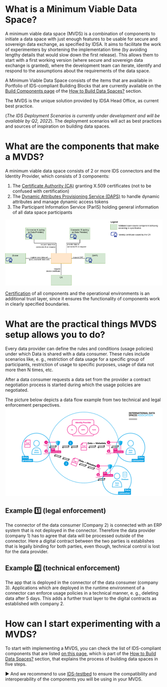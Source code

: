 # What is a Minimum Viable Data Space? 
A minimum viable data space (MVDS) is a combination of components to initiate a data space with just enough features to be usable for secure and sovereign data exchange, as specified by IDSA. 
It aims to facilitate the work of experimenters by shortening the implementation time (by avoiding lengthy details that would slow down the first release). 
This allows them to start with a first working version (where secure and sovereign data exchange is granted), where the development team can iterate, identify and respond to the assumptions about the requirements of the data space. 

A Minimum Viable Data Space consists of the items that are available in Portfolio of IDS-compliant Building Blocks that are currently available 
on the [Build Components page](https://github.com/International-Data-Spaces-Association/idsa/blob/main/how-to-build-data-spaces/3-Build-Components.md) of the 
[How to Build Data Spaces?](https://github.com/International-Data-Spaces-Association/idsa/tree/main/how-to-build-data-spaces) section. 

The MVDS is the unique solution provided by IDSA Head Office, as current best practice.

(*The IDS Deployment Scenarios is currently under development and will be available by Q2, 2022*).
The deployment scenarios will act as best practices and sources of inspiration on building data spaces. 

# What are the components that make a MVDS?
A minimum viable data space consists of 2 or more IDS connectors and the Identity Provider, which consists of 3 components:
1. The [Certificate Authority (CA)](https://github.com/International-Data-Spaces-Association/IDS-testbed/blob/master/InstallationGuide.md#certificate-authority) granting X.509 certificates (not to be confused with certification)
2. The [Dynamic Attributes Provisioning Service (DAPS)](https://github.com/International-Data-Spaces-Association/IDS-testbed/blob/master/InstallationGuide.md#daps) to handle dynamic attributes and manage dynamic access tokens
3. The Participant Information Service (ParIS) holding general information of all data space participants

![Minimum Viable Data Space](images/MVDS-Testbed_1.0.png)

[Certification](https://internationaldataspaces.org/use/certification/) of all components and the operational environments is an additional trust layer, since it ensures the functionality of components work in clearly specified boundaries.

# What are the practical things MVDS setup allows you to do?
Every data provider can define the rules and conditions (usage policies) under which Data is shared with a data consumer. These rules include scenarios like, e. g., restriction of data usage for a specific group of participants, restriction of usage to specific purposes, usage of data not more then N times, etc.

After a data consumer requests a data set from the provider a contract negotiation process is started during which the usage policies are negotiated.

The picture below depicts a data flow example from two technical and legal enforcement perspectives.
![Minimum Viable Data Space](images/IDSA_MVDS-Scenarios.png)

## Example :one: (legal enforcement) 
The connector of the data consumer (Company 2) is connected with an ERP system that is not deployed in the connector. Therefore the data
provider (company 1) has to agree that data will be processed outside of the connector. Here a digital contract between the two parties is establishes that is legally binding for both parties, even though, technical control is lost for the data provider.

## Example :two: (technical enforcement) 
The app that is deployed in the connector of the data consumer (company 3). Applications which are deployed in the runtime environment of a connector can enforce usage policies in a technical manner, e. g., deleting data after 5 days. This adds a further trust layer to the digital contracts as established with company 2.

# How can I start experimenting with a MVDS? 
To start with implementing a MVDS, you can check the list of IDS-compliant components that are listed [on this page](https://github.com/International-Data-Spaces-Association/idsa/blob/main/how-to-build-data-spaces/3-Build-Components.md), which is part of the
[How to Build Data Spaces?](https://github.com/International-Data-Spaces-Association/idsa/tree/main/how-to-build-data-spaces) section, that explains the process of building data spaces in five steps.

:arrow_forward: And we recommend to use [IDS-testbed](https://github.com/International-Data-Spaces-Association/IDS-testbed) to ensure the compatibility and interoperability of the components you will be using in your MVDS.
